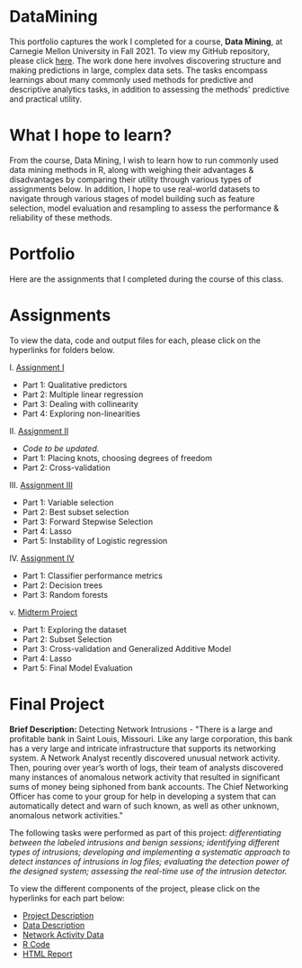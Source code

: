 # DataMining

This portfolio captures the work I completed for a course, **Data Mining**, at Carnegie Mellon University in Fall 2021. To view my GitHub repository, please click [here](https://github.com/mhmirza/DataMining). The work done here involves discovering structure and making predictions in large, complex data sets. The tasks encompass learnings about many commonly used methods for predictive and descriptive analytics tasks, in addition to assessing the methods' predictive and practical utility.

# What I hope to learn?

From the course, Data Mining, I wish to learn how to run commonly used data mining methods in R, along with weighing their advantages & disadvantages by comparing their utility through various types of assignments below. In addition, I hope to use real-world datasets to navigate through various stages of model building such as feature selection, model evaluation and resampling to assess the performance & reliability of these methods.

# Portfolio

Here are the assignments that I completed during the course of this class. 

# Assignments

To view the data, code and output files for each, please click on the hyperlinks for folders below. 

I. [Assignment I](https://github.com/mhmirza/DataMining/tree/main/Assignment%20I)

* Part 1: Qualitative predictors
* Part 2: Multiple linear regression
* Part 3: Dealing with collinearity
* Part 4: Exploring non-linearities

II. [Assignment II](https://github.com/mhmirza/DataMining/tree/main/Assignment%20II)

* _Code to be updated._
* Part 1: Placing knots, choosing degrees of freedom
* Part 2: Cross-validation

III. [Assignment III](https://github.com/mhmirza/DataMining/tree/main/Assignment%20III)

* Part 1: Variable selection
* Part 2: Best subset selection
* Part 3: Forward Stepwise Selection
* Part 4: Lasso
* Part 5: Instability of Logistic regression

IV. [Assignment IV](https://github.com/mhmirza/DataMining/tree/main/Assignment%20III)

* Part 1: Classifier performance metrics
* Part 2: Decision trees
* Part 3: Random forests

v. [Midterm Project](https://github.com/mhmirza/DataMining/tree/main/Mid%20Term)

* Part 1: Exploring the dataset
* Part 2: Subset Selection
* Part 3: Cross-validation and Generalized Additive Model
* Part 4: Lasso 
* Part 5: Final Model Evaluation

# Final Project

**Brief Description:** Detecting Network Intrusions - "There is a large and profitable bank in Saint Louis, Missouri. Like any large corporation, this bank has a very large and intricate infrastructure that supports its networking system. A Network Analyst recently discovered unusual network activity. Then, pouring over year’s worth of logs, their team of analysts discovered many instances of anomalous network activity that resulted in significant sums of money being siphoned from bank accounts.  The Chief Networking Officer has come to your group for help in developing a system that can automatically detect and warn of such known, as well as other unknown, anomalous network activities."

The following tasks were performed as part of this project: _differentiating between the labeled intrusions and benign sessions; identifying different types of intrusions; developing and implementing a systematic approach to detect instances of intrusions in log files; evaluating the detection power of the designed system; assessing the real-time use of the intrusion detector._

To view the different components of the project, please click on the hyperlinks for each part below:

* [Project Description](https://github.com/mhmirza/DataMining/blob/main/Final%20Project/Project_Description.doc)
* [Data Description](https://github.com/mhmirza/DataMining/blob/main/Final%20Project/Data%20Description.doc)
* [Network Activity Data](https://github.com/mhmirza/DataMining/blob/main/Final%20Project/network_traffic.csv)
* [R Code](https://github.com/mhmirza/DataMining/blob/main/Final%20Project/network_intrus_rmdw_groupK.Rmd) 
* [HTML Report](https://github.com/mhmirza/DataMining/blob/main/Final%20Project/network_intrus_rmdw_groupK.html)
